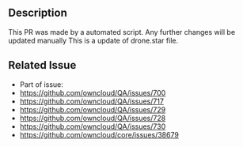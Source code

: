 ## Description
This PR was made by a automated script. Any further changes will be updated manually
This is a update of drone.star file.

## Related Issue
- Part of issue: 
- https://github.com/owncloud/QA/issues/700
- https://github.com/owncloud/QA/issues/717
- https://github.com/owncloud/QA/issues/729
- https://github.com/owncloud/QA/issues/728
- https://github.com/owncloud/QA/issues/730
- https://github.com/owncloud/core/issues/38679
